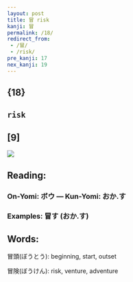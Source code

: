 ```yaml
---
layout: post
title: 冒 risk
kanji: 冒
permalink: /18/
redirect_from:
 - /冒/
 - /risk/
pre_kanji: 17
nex_kanji: 19
---
```


## {18}

## `risk`

## [9]

<div class="stroke"><img src="E58692.png" /></div>

## Reading:

### On-Yomi: ボウ &mdash; Kun-Yomi: おか.す

### Examples: 冒す (おか.す)

## Words:

冒頭(ぼうとう): beginning, start, outset

冒険(ぼうけん): risk, venture, adventure

